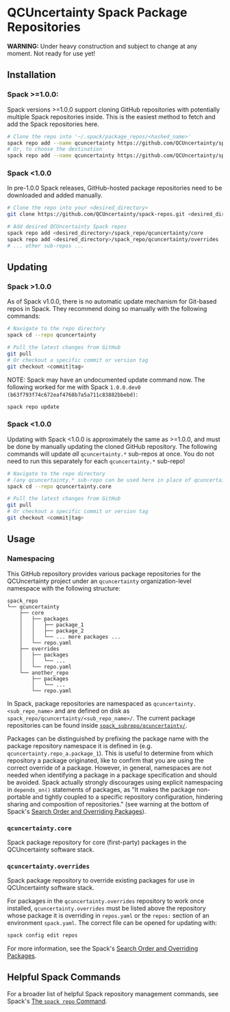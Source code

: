 # QCUncertainty Spack Package Repositories

**WARNING:** Under heavy construction and subject to change at any moment. Not ready for use yet!

## Installation

### Spack >=1.0.0:

Spack versions >=1.0.0 support cloning GitHub repositories with potentially multiple Spack repositories inside. This is the easiest method to fetch and add the Spack repositories here.

```bash
# Clone the repo into '~/.spack/package_repos/<hashed_name>'
spack repo add --name qcuncertainty https://github.com/QCUncertainty/spack-repos.git
# Or, to choose the destination
spack repo add --name qcuncertainty https://github.com/QCUncertainty/spack-repos.git <destination>
```

### Spack <1.0.0

In pre-1.0.0 Spack releases, GitHub-hosted package repositories need to be downloaded and added manually.

```bash
# Clone the repo into your <desired_directory>
git clone https://github.com/QCUncertainty/spack-repos.git <desired_directory>

# Add desired QCUncertainty Spack repos
spack repo add <desired_directory>/spack_repo/qcuncertainty/core
spack repo add <desired_directory>/spack_repo/qcuncertainty/overrides
# ... other sub-repos ...
```

## Updating

### Spack >1.0.0

As of Spack v1.0.0, there is no automatic update mechanism for Git-based repos in Spack. They recommend doing so manually with the following commands:

```bash
# Navigate to the repo directory
spack cd --repo qcuncertainty

# Pull the latest changes from GitHub
git pull
# Or checkout a specific commit or version tag
git checkout <commit|tag>
```

NOTE: Spack may have an undocumented update command now. The following worked for me with Spack `1.0.0.dev0 (b63f793f74c672eaf4768b7a5a711c83882bbebd)`:
```bash
spack repo update
```

### Spack <1.0.0

Updating with Spack <1.0.0 is approximately the same as >=1.0.0, and must be done by manually updating the cloned GitHub repository. The following commands will update *all* `qcuncertainty.*` sub-repos at once. You do not need to run this separately for each `qcuncertainty.*` sub-repo!

```bash
# Navigate to the repo directory
# (any qcuncertainty.* sub-repo can be used here in place of qcuncertainty.core)
spack cd --repo qcuncertainty.core

# Pull the latest changes from GitHub
git pull
# Or checkout a specific commit or version tag
git checkout <commit|tag>
```

## Usage

### Namespacing

This GitHub repository provides various package repositories for the QCUncertainty project under an `qcuncertainty` organization-level namespace with the following structure:

```
spack_repo
└── qcuncertainty
    ├── core
    │   ├── packages
    │   │   ├── package_1
    │   │   ├── package_2
    │   │   └── ... more packages ...
    │   └── repo.yaml
    ├── overrides
    │   ├── packages
    │   │   └── ...
    │   └── repo.yaml
    └── another_repo
        ├── packages
        │   └── ...
        └── repo.yaml
```

In Spack, package repositories are namespaced as `qcuncertainty.<sub_repo_name>` and are defined on disk as `spack_repo/qcuncertainty/<sub_repo_name>/`. The current package repositories can be found inside [`spack_subrepo/qcuncertainty/`](https://github.com/QCUncertainty/spack-repos/tree/master/spack_repo/qcuncertainty).

Packages can be distinguished by prefixing the package name with the package repository namespace it is defined in (e.g. `qcuncertainty.repo_a.package_1`). This is useful to determine from which repository a package originated, like to confirm that you are using the correct override of a package. However, in general, namespaces are not needed when identifying a package in a package specification and should be avoided. Spack actually strongly discourages using explicit namespacing in `depends_on()` statements of packages, as "It makes the package non-portable and tightly coupled to a specific repository configuration, hindering sharing and composition of repositories." (see warning at the bottom of Spack's [Search Order and Overriding Packages](https://spack.readthedocs.io/en/latest/repositories.html#search-order-and-overriding-packages)).

### `qcuncertainty.core`

Spack package repository for core (first-party) packages in the QCUncertainty software stack.

### `qcuncertainty.overrides`

Spack package repository to override existing packages for use in QCUncertainty software stack.

For packages in the `qcuncertainty.overrides` repository to work once installed, `qcuncertainty.overrides` must be listed above the repository whose package it is overriding in `repos.yaml` or the `repos:` section of an environment `spack.yaml`. The correct file can be opened for updating with:

```bash
spack config edit repos
```

For more information, see the Spack's [Search Order and Overriding Packages](https://spack.readthedocs.io/en/latest/repositories.html#search-order-and-overriding-packages).

## Helpful Spack Commands

For a broader list of helpful Spack repository management commands, see Spack's [The `spack repo` Command](https://spack.readthedocs.io/en/latest/repositories.html#the-spack-repo-command).
